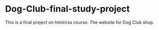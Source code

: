 # Dog-Club-final-study-project
This is a final project on html/css course. The website for Dog Club shop. 
